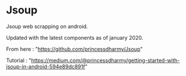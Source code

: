 # Jsoup
Jsoup web scrapping on android.

Updated with the latest components as of january 2020.

From here : "https://github.com/princessdharmy/Jsoup"

Tutorial : "https://medium.com/@princessdharmy/getting-started-with-jsoup-in-android-594e89dc891f"
